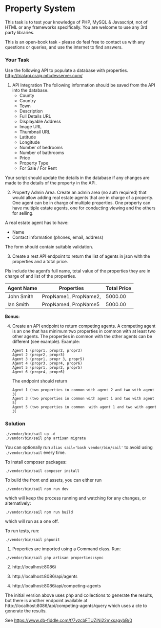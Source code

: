 # Property System

This task is to test your knowledge of PHP, MySQL & Javascript, not of HTML or any
frameworks specifically. You are welcome to use any 3rd party libraries.

This is an open-book task - please do feel free to contact us with any questions or queries,
and use the internet to find answers.

### Your Task

Use the following API to populate a database with properties.
http://trialapi.craig.mtcdevserver.com/

1) API Integration
   The following information should be saved from the API into the database.
   * County
   * Country
   * Town
   * Description
   * Full Details URL
   * Displayable Address
   * Image URL
   * Thumbnail URL
   * Latitude
   * Longitude
   * Number of bedrooms
   * Number of bathrooms
   * Price
   * Property Type
   * For Sale / For Rent
    

Your script should update the details in the database if any changes are made to the details of the property in the API.

2) Property Admin Area.
   Create an admin area (no auth required) that would allow adding real estate agents that are in charge of a property. One agent can be in charge of multiple properties. One property can have multiple estate agents, one for conducting viewing and the others for selling.

A real estate agent has to have:
 * Name
 * Contact information (phones, email, address)

The form should contain suitable validation.

3) Create a rest API endpoint to return the list of agents in json with the properties and a total price.

Pls include the agent’s full name, total value of the properties they are in charge of and list of the properties.

| **Agent Name** | **Properties**        | **Total Price** |
|----------------|-----------------------|-----------------|
| John Smith     | PropName1, PropName2, | 5000.00         |
| Ian Smith      | PropName4, PropName5  | 5000.00         |


__Bonus:__

4) Create an API endpoint to return competing agents. A competing agent is an one that has minimum  two properties in common with at least two other agents. The properties in common with the other agents can be different (see example).
   Example:
   
   ```
   Agent 1 (propr1, propr2, propr3)
   Agent 2 (propr2, propr3)
   Agent 3 (propr1, propr 3, propr5)
   Agent 4 (propr3, propr4, propr6)
   Agent 5 (propr1, propr2, propr5)
   Agent 6 (propr4, propr6)
   ```
   
   The endpoint should return
   
    ```
    Agent 1 (two properties in common with agent 2 and two with agent 3)
    Agent 3 (two properties in common with agent 1 and two with agent 5)
    Agent 5 (two properties in common  with agent 1 and two with agent 3) 
    ```


### Solution

```
./vendor/bin/sail up -d
./vendor/bin/sail php artisan migrate
```

You can optionally run `alias sail='bash vendor/bin/sail'` to avoid using `./vendor/bin/sail` every time.

To install composer packages:

```
./vendor/bin/sail composer install
```

To build the front end assets, you can either run

```
./vendor/bin/sail npm run dev
```

which will keep the process running and watching for any changes, or alternatively:

```
./vendor/bin/sail npm run build
```

which will run as a one off.

To run tests, run:

```
./vendor/bin/sail phpunit
```

1) Properties are imported using a Command class. Run:

```
./vendor/bin/sail php artisan properties:sync
```

2) http://localhost:8086/

3) http://localhost:8086/api/agents

4) http://localhost:8086/api/competing-agents

The initial version above uses php and collections to generate the results, but there is 
another endpoint available at http://localhost:8086/api/competing-agents/query
which uses a cte to generate the results.

See https://www.db-fiddle.com/f/7vzcbFTUZiNi22mxsagybB/0
